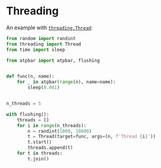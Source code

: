 # Threading

An example with
[`threading.Thread`](https://docs.python.org/3/library/threading.html#thread-objects):

```python
from random import randint
from threading import Thread
from time import sleep

from atpbar import atpbar, flushing


def func(n, name):
    for _ in atpbar(range(n), name=name):
        sleep(0.001)


n_threads = 5

with flushing():
    threads = []
    for i in range(n_threads):
        n = randint(1000, 10000)
        t = Thread(target=func, args=(n, f'Thread {i}'))
        t.start()
        threads.append(t)
    for t in threads:
        t.join()
```
